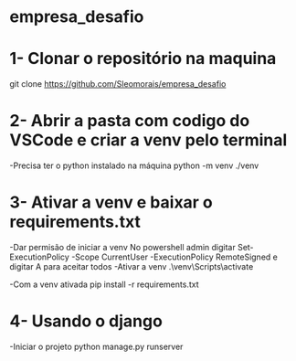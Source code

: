 ﻿# empresa_desafio
# 1- Clonar o repositório na maquina
git clone https://github.com/Sleomorais/empresa_desafio

# 2- Abrir a pasta com codigo do VSCode e criar a venv pelo terminal

-Precisa ter o python instalado na máquina
python -m venv ./venv

# 3- Ativar a venv e baixar o requirements.txt

-Dar permisão de iniciar a venv
No powershell admin digitar
    Set-ExecutionPolicy -Scope CurrentUser -ExecutionPolicy RemoteSigned
    e digitar A para aceitar todos
-Ativar a venv
.\venv\Scripts\activate

-Com a venv ativada
pip install -r requirements.txt

# 4- Usando o django

-Iniciar o projeto
python manage.py runserver
